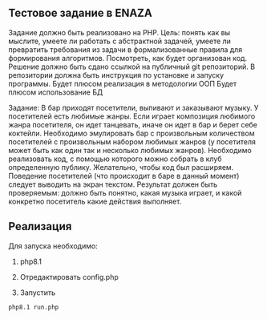 ## Тестовое задание в ENAZA

Задание должно быть реализовано на PHP.
Цель: понять как вы мыслите, умеете ли работать с абстрактной задачей, умеете ли превратить требования из задачи в формализованные правила для формирования алгоритмов.
Посмотреть, как будет организован код.
Решение должно быть сдано ссылкой на публичный git репозиторий. В репозитории должна быть инструкция по установке и запуску программы.
Будет плюсом реализация в методологии ООП
Будет плюсом использование БД

Задание:
В бар приходят посетители, выпивают и заказывают музыку. У посетителей есть любимые жанры. Если играет композиция любимого жанра посетителя, он идет танцевать, иначе он идет в бар и берет себе коктейли. Необходимо эмулировать бар с произвольным количеством посетителей с произвольным набором любимых жанров (у посетителя может быть как один так и несколько любимых жанров). Необходимо реализовать код, с помощью которого можно собрать в клуб определенную публику. Желательно, чтобы код был расширяем. Поведение посетителей (что происходит в баре в данный момент) следует выводить на экран текстом. Результат должен быть проверяемым: должно быть понятно, какая музыка играет, и какой конкретно посетитель какие действия выполняет.


## Реализация
Для запуска необходимо:
1. php8.1
2. Отредактировать config.php

3. Запустить
```shell
php8.1 run.php
```
